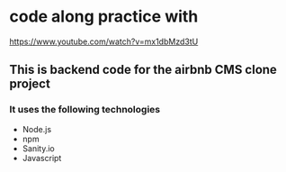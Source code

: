 # code along practice with

https://www.youtube.com/watch?v=mx1dbMzd3tU

## This is backend code for the airbnb CMS clone project

### It uses the following technologies

- Node.js
- npm
- Sanity.io
- Javascript
